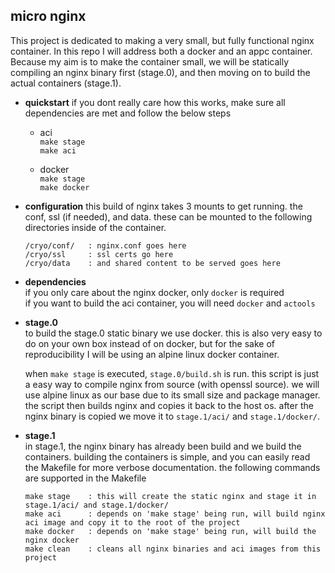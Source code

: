micro nginx
-----------

This project is dedicated to making a very small, but fully functional nginx container.
In this repo I will address both a docker and an appc container. Because my aim is to make the
container small, we will be statically compiling an nginx binary first (stage.0), and then moving
on to build the actual containers (stage.1).

- **quickstart**
  if you dont really care how this works, make sure all dependencies are met and follow the below steps
  - aci  
    `make stage`  
    `make aci`

  - docker  
    `make stage`  
    `make docker`

- **configuration**
  this build of nginx takes 3 mounts to get running. the conf, ssl (if needed), and data.
  these can be mounted to the following directories inside of the container.
  ```
  /cryo/conf/   : nginx.conf goes here
  /cryo/ssl     : ssl certs go here
  /cryo/data    : and shared content to be served goes here
  ```

- **dependencies**  
  if you only care about the nginx docker, only `docker` is required  
  if you want to build the aci container, you will need `docker` and `actools`

- **stage.0**  
  to build the stage.0 static binary we use docker. this is also very easy to do on your own box
  instead of on docker, but for the sake of reproducibility I will be using an alpine linux docker container.

  when `make stage` is executed, `stage.0/build.sh` is run. this script is just a easy way to compile
  nginx from source (with openssl source). we will use alpine linux as our base due to its small size and
  package manager. the script then builds nginx and copies it back to the host os. after the nginx binary is
  copied we move it to `stage.1/aci/` and `stage.1/docker/`.

- **stage.1**  
  in stage.1, the nginx binary has already been build and we build the containers. building the containers is
  simple, and you can easily read the Makefile for more verbose documentation. the following commands
  are supported in the Makefile

  ```
  make stage    : this will create the static nginx and stage it in stage.1/aci/ and stage.1/docker/
  make aci      : depends on 'make stage' being run, will build nginx aci image and copy it to the root of the project
  make docker   : depends on 'make stage' being run, will build the nginx docker
  make clean    : cleans all nginx binaries and aci images from this project
  ```
